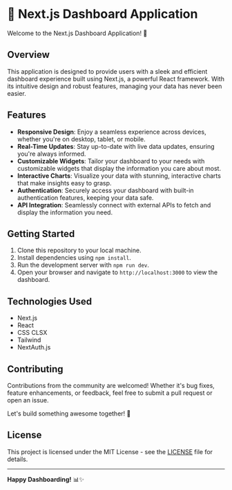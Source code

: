 # 🚀 Next.js Dashboard Application

Welcome to the Next.js Dashboard Application! 🎉

## Overview

This application is designed to provide users with a sleek and efficient dashboard experience built using Next.js, a powerful React framework. With its intuitive design and robust features, managing your data has never been easier.

## Features

- **Responsive Design**: Enjoy a seamless experience across devices, whether you're on desktop, tablet, or mobile.
- **Real-Time Updates**: Stay up-to-date with live data updates, ensuring you're always informed.
- **Customizable Widgets**: Tailor your dashboard to your needs with customizable widgets that display the information you care about most.
- **Interactive Charts**: Visualize your data with stunning, interactive charts that make insights easy to grasp.
- **Authentication**: Securely access your dashboard with built-in authentication features, keeping your data safe.
- **API Integration**: Seamlessly connect with external APIs to fetch and display the information you need.

## Getting Started

1. Clone this repository to your local machine.
2. Install dependencies using `npm install`.
3. Run the development server with `npm run dev`.
4. Open your browser and navigate to `http://localhost:3000` to view the dashboard.

## Technologies Used

- Next.js
- React
- CSS CLSX
- Tailwind
- NextAuth.js

## Contributing

Contributions from the community are welcomed! Whether it's bug fixes, feature enhancements, or feedback, feel free to submit a pull request or open an issue.

Let's build something awesome together! 💪

## License

This project is licensed under the MIT License - see the [LICENSE](LICENSE) file for details.

---

**Happy Dashboarding!** 📊✨
